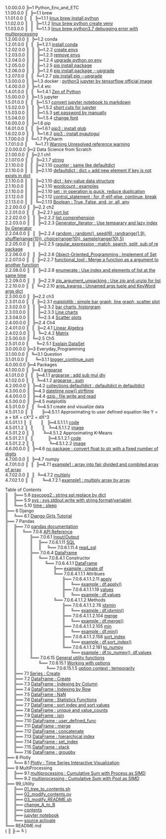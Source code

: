 1.0.00.0.0 ╠═1 Python_Env_and_ETC  
1.1.00.0.0 ║&nbsp;&nbsp;╠═1.1 brew  
1.1.01.0.0 ║&nbsp;&nbsp;║&nbsp;&nbsp;╠═1.1.1 [linux brew install python](01_Python_Env_and_ETC/01_brew/01_linux_brew_install_python.md)  
1.1.02.0.0 ║&nbsp;&nbsp;║&nbsp;&nbsp;╠═1.1.2 [linux brew python create venv](01_Python_Env_and_ETC/01_brew/02_linux_brew_python_create_env.md)  
1.1.03.0.0 ║&nbsp;&nbsp;║&nbsp;&nbsp;╚═1.1.3 [linux brew python3.7 debugging error with multiprocessing](01_Python_Env_and_ETC/01_brew/03_brew_python3.7_multiprocessing_error.md)  
1.2.00.0.0 ║&nbsp;&nbsp;╠═1.2 conda  
1.2.01.0.0 ║&nbsp;&nbsp;║&nbsp;&nbsp;╠═1.2.1 [install conda](01_Python_Env_and_ETC/02_conda/01_Install_anaconda.md)  
1.2.02.0.0 ║&nbsp;&nbsp;║&nbsp;&nbsp;╠═1.2.2 [create envs](01_Python_Env_and_ETC/02_conda/02_conda_create_envs.md)  
1.2.03.0.0 ║&nbsp;&nbsp;║&nbsp;&nbsp;╠═1.2.3 [remove envs](01_Python_Env_and_ETC/02_conda/03_conda_remove_envs.md)  
1.2.04.0.0 ║&nbsp;&nbsp;║&nbsp;&nbsp;╠═1.2.4 [upgrade python on env](01_Python_Env_and_ETC/02_conda/04_coda_env_upgrade_python.md)  
1.2.05.0.0 ║&nbsp;&nbsp;║&nbsp;&nbsp;╠═1.2.5 [pip install package](01_Python_Env_and_ETC/02_conda/05_pip_install_package.md)  
1.2.06.0.0 ║&nbsp;&nbsp;║&nbsp;&nbsp;╠═1.2.6 [pip install package --upgrade](01_Python_Env_and_ETC/02_conda/06_pip_install_package_upgrade.md)  
1.2.07.0.0 ║&nbsp;&nbsp;║&nbsp;&nbsp;╚═1.2.7 [pip install pip --upgrade](01_Python_Env_and_ETC/02_conda/07_pip_upgrade.md)  
1.3.00.0.0 ║&nbsp;&nbsp;╠═1.3 docker : [python3 jupyter by tensorflow official image](01_Python_Env_and_ETC/03_docker/tensorflow_image.md)  
1.4.00.0.0 ║&nbsp;&nbsp;╠═1.4 etc  
1.4.01.0.0 ║&nbsp;&nbsp;║&nbsp;&nbsp;╚═1.4.1 [Zen of Python](01_Python_Env_and_ETC/04_etc/02_Zen_of_Python_English_Korean.md)  
1.5.00.0.0 ║&nbsp;&nbsp;╠═1.5 jupyter  
1.5.01.0.0 ║&nbsp;&nbsp;║&nbsp;&nbsp;╠═1.5.1 [convert jupyter notebook to markdown](01_Python_Env_and_ETC/05_jupyter/01_convert_jupyter_notebook_to_markdown.md)  
1.5.02.0.0 ║&nbsp;&nbsp;║&nbsp;&nbsp;╠═1.5.2 [short cuts for jupyter](01_Python_Env_and_ETC/05_jupyter/02_Jupyter_notebook_shortcuts.md)  
1.5.03.0.0 ║&nbsp;&nbsp;║&nbsp;&nbsp;╠═1.5.3 [set password by manually](01_Python_Env_and_ETC/05_jupyter/03_jupyter_notebook_passwd.md)  
1.5.04.0.0 ║&nbsp;&nbsp;║&nbsp;&nbsp;╚═1.5.4 [change font](01_Python_Env_and_ETC/05_jupyter/04_change_font.md)  
1.6.00.0.0 ║&nbsp;&nbsp;╠═1.6 pip  
1.6.01.0.0 ║&nbsp;&nbsp;║&nbsp;&nbsp;╠═1.6.1 [pip3 : install glob](01_Python_Env_and_ETC/06_pip/01_pip3_install_glob3.md)  
1.6.02.0.0 ║&nbsp;&nbsp;║&nbsp;&nbsp;╚═1.6.2 [pip3 : install pyautogui](01_Python_Env_and_ETC/06_pip/02_pip3_install_pyautogui_python3_xlib.md)  
1.7.00.0.0 ║&nbsp;&nbsp;╚═1.7 PyCharm  
1.7.01.0.0 ║&nbsp;&nbsp;&nbsp;&nbsp;&nbsp;&nbsp;╚═1.7.1 [Warning Unresolved reference warning](01_Python_Env_and_ETC/07_PyCharm/01_unresolved_reference_warning.md)  
2.0.00.0.0 ╠═2 Data Science from Scratch  
2.1.00.0.0 ║&nbsp;&nbsp;╠═2.1 ch1  
2.1.07.0.0 ║&nbsp;&nbsp;║&nbsp;&nbsp;╠═2.1.7 [string](02_Data_Science_from_Scratch/02_Ch/02.01.07_string.md)  
2.1.10.0.0 ║&nbsp;&nbsp;║&nbsp;&nbsp;╠═2.1.10 [counter : same like defaultdict](02_Data_Science_from_Scratch/02_Ch/02.01.10_Counter.md)  
2.1.10.0.0 ║&nbsp;&nbsp;║&nbsp;&nbsp;╠═2.1.10 [defaultdict : dict + add new element if key is not exists in dict](02_Data_Science_from_Scratch/02_Ch/02.01.10_defaultdict.md)  
2.1.10.0.0 ║&nbsp;&nbsp;║&nbsp;&nbsp;╠═2.1.10 [dict : key-value data structure](02_Data_Science_from_Scratch/02_Ch/02.01.10_dict.md)  
2.1.10.0.0 ║&nbsp;&nbsp;║&nbsp;&nbsp;╠═2.1.10 [wordcount : examples](02_Data_Science_from_Scratch/02_Ch/02.01.10_wordcount_examples.md)  
2.1.10.0.0 ║&nbsp;&nbsp;║&nbsp;&nbsp;╠═2.1.10 [set : in operation is quick, reduce duplication](02_Data_Science_from_Scratch/02_Ch/02.01.11_set.md)  
2.1.12.0.0 ║&nbsp;&nbsp;║&nbsp;&nbsp;╠═2.1.12 [control_statement : for, if-elif-else, continue, break](02_Data_Science_from_Scratch/02_Ch/02.01.12_control_statement.md)  
2.1.13.0.0 ║&nbsp;&nbsp;║&nbsp;&nbsp;╚═2.1.13 [Boolean : True, False, and, or, all, any](02_Data_Science_from_Scratch/02_Ch/02.01.13_Boolean.md)  
2.2.00.0.0 ║&nbsp;&nbsp;╠═2.2 ch2  
2.2.01.0.0 ║&nbsp;&nbsp;║&nbsp;&nbsp;╠═2.2.1 [sort list](02_Data_Science_from_Scratch/02_Ch/02.02.01_sort.md)  
2.2.02.0.0 ║&nbsp;&nbsp;║&nbsp;&nbsp;╠═2.2.2 [list comprehension](02_Data_Science_from_Scratch/02_Ch/02.02.02_list_comprehension.md)  
2.2.03.0.0 ║&nbsp;&nbsp;║&nbsp;&nbsp;╠═2.2.3 [Generator_Iterator : Use temparary and lazy index by Generator](02_Data_Science_from_Scratch/02_Ch/02.02.03_Generator_Iterator.md)  
2.2.04.0.0 ║&nbsp;&nbsp;║&nbsp;&nbsp;╠═2.2.4 [random : random(), seed(9), randrange(1,9), shuffle(range(10)), choice(range(10)), sample(range(10),5)](02_Data_Science_from_Scratch/02_Ch/02.02.04_random_numbers.md)  
2.2.05.0.0 ║&nbsp;&nbsp;║&nbsp;&nbsp;╠═2.2.5 [ragular_expression : match, search, split, sub of re package](02_Data_Science_from_Scratch/02_Ch/02.02.05_regular_expression.md)  
2.2.06.0.0 ║&nbsp;&nbsp;║&nbsp;&nbsp;╠═2.2.6 [Object-Oriented_Programming : Implement of Set](02_Data_Science_from_Scratch/02_Ch/02.02.06_object-oriented_programming.md)  
2.2.07.0.0 ║&nbsp;&nbsp;║&nbsp;&nbsp;╠═2.2.7 [functional_tool : Merge a function as a argument to another function](02_Data_Science_from_Scratch/02_Ch/02.02.07_functional_tool.md)  
2.2.08.0.0 ║&nbsp;&nbsp;║&nbsp;&nbsp;╠═2.2.8 [enumerate : Use index and elements of list at the same time](02_Data_Science_from_Scratch/02_Ch/02.02.08_enumerate.md)  
2.2.09.0.0 ║&nbsp;&nbsp;║&nbsp;&nbsp;╠═2.2.9 [zip_argument_unpacking : Use zip and unzip for list](02_Data_Science_from_Scratch/02_Ch/02.02.09_zip_argument_unpacking.ipynb)  
2.2.10.0.0 ║&nbsp;&nbsp;║&nbsp;&nbsp;╚═2.2.10 [args_kwargs : Unnamed args tuple and KeyWord args dict](02_Data_Science_from_Scratch/02_Ch/02.02.10_args_kwargs.ipynb)  
2.3.00.0.0 ║&nbsp;&nbsp;╠═2.2 ch3  
2.3.01.0.0 ║&nbsp;&nbsp;║&nbsp;&nbsp;╠═2.3.1 [matplotlib : simple bar graph, line graph, scatter plot](02_Data_Science_from_Scratch/03_Ch/03.01_matplotlib.ipynb)  
2.3.02.0.0 ║&nbsp;&nbsp;║&nbsp;&nbsp;╠═2.3.2 [bar charts, historgram](02_Data_Science_from_Scratch/03_Ch/03.02_bar_charts.ipynb)  
2.3.03.0.0 ║&nbsp;&nbsp;║&nbsp;&nbsp;╠═2.3.3 [Line charts](02_Data_Science_from_Scratch/03_Ch/03.03_line_charts.ipynb)  
2.3.04.0.0 ║&nbsp;&nbsp;║&nbsp;&nbsp;╚═2.3.4 [Scatter plots](02_Data_Science_from_Scratch/03_Ch/03.04_scatter_plots.ipynb)  
2.4.00.0.0 ║&nbsp;&nbsp;╠═2.4 Ch4  
2.4.01.0.0 ║&nbsp;&nbsp;║&nbsp;&nbsp;╠═2.4.1 [Linear Algebra](02_Data_Science_from_Scratch/04_Ch/04.01_Linear_Algebra.ipynb)  
2.4.02.0.0 ║&nbsp;&nbsp;║&nbsp;&nbsp;╚═2.4.2 [Matrix](02_Data_Science_from_Scratch/04_Ch/04.02_Matrix.ipynb)  
2.5.00.0.0 ║&nbsp;&nbsp;╚═2.5 Ch5  
2.5.01.0.0 ║&nbsp;&nbsp;&nbsp;&nbsp;&nbsp;&nbsp;╚═2.5.1 [Explain DataSet](02_Data_Science_from_Scratch/05_Ch/05.01_Explain_DataSet.ipynb)  
3.0.00.0.0 ╠═3 Everyday_Programming  
3.1.00.0.0 ║&nbsp;&nbsp;╚═3.1 Question  
3.1.01.0.0 ║&nbsp;&nbsp;&nbsp;&nbsp;&nbsp;&nbsp;╚═3.1.1 [bigger_continue_sum](03_Everyday_Programming/01_Q/bigger_continue_sum.py)  
4.0.00.0.0 ╠═4 Packages  
4.1.00.0.0 ║&nbsp;&nbsp;╠═4.1 [argparse](https://docs.python.org/ko/3/howto/argparse.html)  
4.1.01.0.0 ║&nbsp;&nbsp;║&nbsp;&nbsp;╠═4.1.1 [argparse : add sub mul div](04_packages/01_argparse/calculation.py)  
4.1.02.0.0 ║&nbsp;&nbsp;║&nbsp;&nbsp;╚═4.1.2 [argparse : sum](04_packages/01_argparse/sum.py)  
4.2.00.0.0 ║&nbsp;&nbsp;╠═4.2 [collections defaultdict : defaultdict in defaultdict](04_packages/02_collections/01_defaultdict/01_dictionary_in_dictionary.py)  
4.3.00.0.0 ║&nbsp;&nbsp;╠═4.3 [datetime now() strftime](04_packages/03_datetime/01_datetime_now_strftime.py)  
4.4.00.0.0 ║&nbsp;&nbsp;╠═4.4 [gzip : file write and read](04_packages/04_gzip/01_gzip_write_read.py)  
4.5.00.0.0 ║&nbsp;&nbsp;╠═4.5 matplotlib  
4.5.01.0.0 ║&nbsp;&nbsp;║&nbsp;&nbsp;╚═4.5.1 create and visualize data  
4.5.01.1.0 ║&nbsp;&nbsp;║&nbsp;&nbsp;&nbsp;&nbsp;&nbsp;&nbsp;&nbsp;╠═4.5.1.1 Approximating to user defined equation like Y = a + bX + cX^2 + dX^3  
4.5.01.1.1 ║&nbsp;&nbsp;║&nbsp;&nbsp;&nbsp;&nbsp;&nbsp;&nbsp;&nbsp;║&nbsp;&nbsp;&nbsp;╠═4.5.1.1.1 [code](04_packages/05_matplotlib/01_create_and_visualize_data/01_Approximating_to_user_defiend_equation/01_approximating_to_user_defined_equation.py)  
4.5.01.1.2 ║&nbsp;&nbsp;║&nbsp;&nbsp;&nbsp;&nbsp;&nbsp;&nbsp;&nbsp;║&nbsp;&nbsp;&nbsp;╚═4.5.1.1.2 [image](04_packages/05_matplotlib/01_create_and_visualize_data/01_Approximating_to_user_defiend_equation/02_user_defined_equation_scatter_plot.png)  
4.5.01.2.0 ║&nbsp;&nbsp;║&nbsp;&nbsp;&nbsp;&nbsp;&nbsp;&nbsp;&nbsp;╚═4.5.1.2 Approximating K-Means  
4.5.01.2.1 ║&nbsp;&nbsp;║&nbsp;&nbsp;&nbsp;&nbsp;&nbsp;&nbsp;&nbsp;&nbsp;&nbsp;&nbsp;&nbsp;&nbsp;╠═4.5.1.2.1 [code](04_packages/05_matplotlib/01_create_and_visualize_data/02_Approximating_to_kmeans/01_approximating_to_kmeans.py)  
4.5.01.2.2 ║&nbsp;&nbsp;║&nbsp;&nbsp;&nbsp;&nbsp;&nbsp;&nbsp;&nbsp;&nbsp;&nbsp;&nbsp;&nbsp;&nbsp;╚═4.5.1.2.2 [image](04_packages/05_matplotlib/01_create_and_visualize_data/02_Approximating_to_kmeans/02_kmean_scatter_plot.png)  
4.6.00.0.0 ║&nbsp;&nbsp;╠═4.6 [no package : convert float to str with a fixed number of digits](04_packages/06_no_package/01_float_to_str_with_a_fixed_number_of_digits.ipynb)  
4.7.00.0.0 ║&nbsp;&nbsp;╠═4.7 numpy  
4.7.01.0.0 ║&nbsp;&nbsp;║&nbsp;&nbsp;╠═4.7.1 [example1 : array into fair divided and combiled array of array](04_packages/07_numpy/00_example/01_array_into_fair_divided_list_of_arrays.md)  
4.7.02.0.0 ║&nbsp;&nbsp;║&nbsp;&nbsp;╚═4.7.2 [multiply](https://docs.scipy.org/doc/numpy/reference/generated/numpy.multiply.html)  
4.7.02.1.0 ║&nbsp;&nbsp;║&nbsp;&nbsp;&nbsp;&nbsp;&nbsp;&nbsp;&nbsp;╚═4.7.2.1 [example1 : multiply array by array](04_packages/07_numpy/01_multiply/01_multiply_array_by_array.md)  

Table of Contents  
║&ensp;&ensp;&nbsp;╠══ 5.8 [psycopg2 : string sql replace by dict](04_packages/08_psycopg2/01_replace_string_with_dictionary.py)  
║&ensp;&ensp;&nbsp;╠══ 5.9 [sys : sys.stdout.write with string.format(variable)](04_packages/09_sys/01_sys_stdout_write_with_string_format.py)  
║&ensp;&ensp;&nbsp;╚══ 5.10 [time : sleep](04_packages/10_time/01_sleep.md)  
╠══ 6 Django  
║&ensp;&ensp;&nbsp;╚══ 6.1 [Django Girls Tutorial](06_Django/01_Django_Girls_Tutorial/memo.md)  
╠══ 7 Pandas  
║&ensp;&ensp;&nbsp;╠══ 7.0 [pandas documentation](https://pandas.pydata.org/pandas-docs/stable/index.html)  
║&ensp;&ensp;&nbsp;║&ensp;&ensp;&nbsp;╚══ 7.0.6 [API Reference](https://pandas.pydata.org/pandas-docs/stable/reference/index.html)  
║&ensp;&ensp;&nbsp;║&ensp;&ensp;&ensp;&ensp;&ensp;&ensp;╠══ 7.0.6.1 [Input/Output](https://pandas.pydata.org/pandas-docs/stable/reference/io.html#)  
║&ensp;&ensp;&nbsp;║&ensp;&ensp;&ensp;&ensp;&ensp;&ensp;║&ensp;&ensp;&nbsp;╠══ 7.0.6.1.11 [SQL](https://pandas.pydata.org/pandas-docs/stable/reference/io.html#sql)  
║&ensp;&ensp;&nbsp;║&ensp;&ensp;&ensp;&ensp;&ensp;&ensp;║&ensp;&ensp;&nbsp;║&ensp;&ensp;&nbsp;╚══ 7.0.6.1.11.4 [read_sql](07_Pandas/00_documentation/06_API_Reference/01_Input_Output/11_SQL/04_read_sql.md)  
║&ensp;&ensp;&nbsp;║&ensp;&ensp;&ensp;&ensp;&ensp;&ensp;╠══ 7.0.6.4 [DataFrame](https://pandas.pydata.org/pandas-docs/stable/reference/frame.html)  
║&ensp;&ensp;&nbsp;║&ensp;&ensp;&ensp;&ensp;&ensp;&ensp;║&ensp;&ensp;&nbsp;╚══ 7.0.6.4.1 Constructor   
║&ensp;&ensp;&nbsp;║&ensp;&ensp;&ensp;&ensp;&ensp;&ensp;║&ensp;&ensp;&nbsp;&ensp;&ensp;&ensp;╚══ 7.0.6.4.1.1 [DataFrame](https://pandas.pydata.org/pandas-docs/stable/reference/api/pandas.DataFrame.html#pandas.DataFrame)  
║&ensp;&ensp;&nbsp;║&ensp;&ensp;&ensp;&ensp;&ensp;&ensp;║&ensp;&ensp;&nbsp;&ensp;&ensp;&ensp;&ensp;&ensp;&emsp;╠══ [example : create df](07_Pandas/00_documentation/06_API_Reference/04_DataFrame/01_Constructor/01_DataFrame/00_DataFrame.md)  
║&ensp;&ensp;&nbsp;║&ensp;&ensp;&ensp;&ensp;&ensp;&ensp;║&ensp;&ensp;&nbsp;&ensp;&ensp;&ensp;&ensp;&ensp;&emsp;╚══ 7.0.6.4.1.1.1 Attribues  
║&ensp;&ensp;&nbsp;║&ensp;&ensp;&ensp;&ensp;&ensp;&ensp;║&ensp;&ensp;&nbsp;&ensp;&ensp;&ensp;&ensp;&ensp;&emsp;&ensp;&ensp;&emsp;╠══ 7.0.6.4.1.1.2.11 [apply](https://pandas.pydata.org/pandas-docs/stable/reference/api/pandas.DataFrame.apply.html#pandas.DataFrame.apply)  
║&ensp;&ensp;&nbsp;║&ensp;&ensp;&ensp;&ensp;&ensp;&ensp;║&ensp;&ensp;&nbsp;&ensp;&ensp;&ensp;&ensp;&ensp;&emsp;&ensp;&ensp;&emsp;║&ensp;&ensp;&nbsp;╚══ [example : df.apply()](07_Pandas/00_documentation/06_API_Reference/04_DataFrame/01_Constructor/01_DataFrame/02_Methods/011_apply/01_df.apply.ipynb)  
║&ensp;&ensp;&nbsp;║&ensp;&ensp;&ensp;&ensp;&ensp;&ensp;║&ensp;&ensp;&nbsp;&ensp;&ensp;&ensp;&ensp;&ensp;&emsp;&ensp;&ensp;&emsp;╠══ 7.0.6.4.1.1.1.19 [values](https://pandas.pydata.org/pandas-docs/stable/reference/api/pandas.DataFrame.values.html#pandas.DataFrame.values)  
║&ensp;&ensp;&nbsp;║&ensp;&ensp;&ensp;&ensp;&ensp;&ensp;║&ensp;&ensp;&nbsp;&ensp;&ensp;&ensp;&ensp;&ensp;&emsp;&ensp;&ensp;&emsp;║&ensp;&ensp;&nbsp;╚══ [example : df.values](07_Pandas/00_documentation/06_API_Reference/04_DataFrame/01_Constructor/01_DataFrame/01_Attributes/03_DataFrame.values.md)  
║&ensp;&ensp;&nbsp;║&ensp;&ensp;&ensp;&ensp;&ensp;&ensp;║&ensp;&ensp;&nbsp;&ensp;&ensp;&ensp;&ensp;&ensp;&emsp;╚══ 7.0.6.4.1.1.2 Methods  
║&ensp;&ensp;&nbsp;║&ensp;&ensp;&ensp;&ensp;&ensp;&ensp;║&ensp;&ensp;&nbsp;&ensp;&ensp;&ensp;&ensp;&ensp;&emsp;&ensp;&ensp;&emsp;╠══ 7.0.6.4.1.1.2.76 [idxmin](https://pandas.pydata.org/pandas-docs/stable/reference/api/pandas.DataFrame.idxmin.html#pandas.DataFrame.idxmin)  
║&ensp;&ensp;&nbsp;║&ensp;&ensp;&ensp;&ensp;&ensp;&ensp;║&ensp;&ensp;&nbsp;&ensp;&ensp;&ensp;&ensp;&ensp;&emsp;&ensp;&ensp;&emsp;║&ensp;&ensp;&nbsp;╚══ [example : df.idxmin()](07_Pandas/00_documentation/06_API_Reference/04_DataFrame/01_Constructor/01_DataFrame/02_Methods/076_idxmin/01_df.idxmin.ipynb)  
║&ensp;&ensp;&nbsp;║&ensp;&ensp;&ensp;&ensp;&ensp;&ensp;║&ensp;&ensp;&nbsp;&ensp;&ensp;&ensp;&ensp;&ensp;&emsp;&ensp;&ensp;&emsp;╠══ 7.0.6.4.1.1.2.104 [merge](https://pandas.pydata.org/pandas-docs/stable/reference/api/pandas.DataFrame.merge.html#pandas.DataFrame.merge)  
║&ensp;&ensp;&nbsp;║&ensp;&ensp;&ensp;&ensp;&ensp;&ensp;║&ensp;&ensp;&nbsp;&ensp;&ensp;&ensp;&ensp;&ensp;&emsp;&ensp;&ensp;&emsp;║&ensp;&ensp;&nbsp;╚══ [example : df.merge()](07_Pandas/00_documentation/06_API_Reference/04_DataFrame/01_Constructor/01_DataFrame/02_Methods/104_merge/01_df.merge.ipynb)  
║&ensp;&ensp;&nbsp;║&ensp;&ensp;&ensp;&ensp;&ensp;&ensp;║&ensp;&ensp;&nbsp;&ensp;&ensp;&ensp;&ensp;&ensp;&emsp;&ensp;&ensp;&emsp;╠══ 7.0.6.4.1.1.2.105 [min](https://pandas.pydata.org/pandas-docs/stable/reference/api/pandas.DataFrame.min.html#pandas.DataFrame.min)  
║&ensp;&ensp;&nbsp;║&ensp;&ensp;&ensp;&ensp;&ensp;&ensp;║&ensp;&ensp;&nbsp;&ensp;&ensp;&ensp;&ensp;&ensp;&emsp;&ensp;&ensp;&emsp;║&ensp;&ensp;&nbsp;╚══ [example : df.min()](07_Pandas/00_documentation/06_API_Reference/04_DataFrame/01_Constructor/01_DataFrame/02_Methods/105_min/01_df.min.ipynb)  
║&ensp;&ensp;&nbsp;║&ensp;&ensp;&ensp;&ensp;&ensp;&ensp;║&ensp;&ensp;&nbsp;&ensp;&ensp;&ensp;&ensp;&ensp;&emsp;&ensp;&ensp;&emsp;╠══ 7.0.6.4.1.1.2.158 [sort_index](https://pandas.pydata.org/pandas-docs/stable/reference/api/pandas.DataFrame.sort_index.html#pandas.DataFrame.sort_index)  
║&ensp;&ensp;&nbsp;║&ensp;&ensp;&ensp;&ensp;&ensp;&ensp;║&ensp;&ensp;&nbsp;&ensp;&ensp;&ensp;&ensp;&ensp;&emsp;&ensp;&ensp;&emsp;║&ensp;&ensp;&nbsp;╚══ [example : df.sort_index()](07_Pandas/00_documentation/06_API_Reference/04_DataFrame/01_Constructor/01_DataFrame/02_Methods/158_sort_idx/01_df.sort_index.ipynb)  
║&ensp;&ensp;&nbsp;║&ensp;&ensp;&ensp;&ensp;&ensp;&ensp;║&ensp;&ensp;&nbsp;&ensp;&ensp;&ensp;&ensp;&ensp;&emsp;&ensp;&ensp;&emsp;╚══ 7.0.6.4.1.1.2.181 [to_numpy](https://pandas.pydata.org/pandas-docs/stable/reference/api/pandas.DataFrame.to_numpy.html#pandas.DataFrame.to_numpy)  
║&ensp;&ensp;&nbsp;║&ensp;&ensp;&ensp;&ensp;&ensp;&ensp;║&ensp;&ensp;&nbsp;&ensp;&ensp;&ensp;&ensp;&ensp;&emsp;&ensp;&ensp;&emsp;&ensp;&ensp;&emsp;╚══ [example : df.to_numpy(), df.values](07_Pandas/00_documentation/06_API_Reference/04_DataFrame/01_Constructor/01_DataFrame/02_Methods/181_to_numpy/01_df.to_numpy.md)  
║&ensp;&ensp;&nbsp;║&ensp;&ensp;&ensp;&ensp;&ensp;&ensp;╚══ 7.0.6.15 [General utility functions](https://pandas.pydata.org/pandas-docs/stable/reference/general_utility_functions.html)  
║&ensp;&ensp;&nbsp;║&ensp;&ensp;&ensp;&ensp;&ensp;&ensp;&ensp;&ensp;&emsp;╚══ 7.0.6.15.1 [Working with options](https://pandas.pydata.org/pandas-docs/stable/reference/general_utility_functions.html#working-with-options)  
║&ensp;&ensp;&nbsp;║&ensp;&ensp;&ensp;&ensp;&ensp;&ensp;&ensp;&ensp;&ensp;&ensp;&ensp;&ensp;&ensp;&nbsp;╚══ 7.0.6.15.1.5 [option context : temporarily](07_Pandas/00_documentation/06_API_Reference/15_General_utility_functions/01_Working_with_options/05_option_context.md)  
║&ensp;&ensp;&nbsp;╠══ 7.1 [Series : Create](07_Pandas/01_Tutorial/01_Series_Create.ipynb)  
║&ensp;&ensp;&nbsp;╠══ 7.2 [DataFrame : Create](07_Pandas/01_Tutorial/02_DataFrame_Create.ipynb)  
║&ensp;&ensp;&nbsp;╠══ 7.3 [DataFrame : Indexing by Column](07_Pandas/01_Tutorial/03_DataFrame_Indexing_by_column.ipynb)  
║&ensp;&ensp;&nbsp;╠══ 7.4 [DataFrame : Indexing by Row](07_Pandas/01_Tutorial/04_DataFrame_Indexing_by_row.ipynb)  
║&ensp;&ensp;&nbsp;╠══ 7.5 [DataFrame : NaN](07_Pandas/01_Tutorial/05_DataFrame_NaN.ipynb)  
║&ensp;&ensp;&nbsp;╠══ 7.6 [DataFrame : Statistics Functions](07_Pandas/01_Tutorial/06_DataFrame_statistics_function.ipynb)  
║&ensp;&ensp;&nbsp;╠══ 7.7 [DataFrame : sort index and sort values](07_Pandas/01_Tutorial/07_DataFrame_sort_index_and_sort_values.ipynb)  
║&ensp;&ensp;&nbsp;╠══ 7.8 [DataFrame : unique and value_counts](07_Pandas/01_Tutorial/08_unique_value_counts.ipynb)  
║&ensp;&ensp;&nbsp;╠══ 7.9 [DataFrame : isin](07_Pandas/01_Tutorial/09_isin.ipynb)  
║&ensp;&ensp;&nbsp;╠══ 7.10 [DataFrame : user_defined_func](07_Pandas/01_Tutorial/10_user_defined_func.ipynb)  
║&ensp;&ensp;&nbsp;╠══ 7.11 [DataFrame : merge](07_Pandas/01_Tutorial/11_df_merge.ipynb)  
║&ensp;&ensp;&nbsp;╠══ 7.12 [DataFrame : concatenate](07_Pandas/01_Tutorial/12_df_concatenate.ipynb)  
║&ensp;&ensp;&nbsp;╠══ 7.13 [DataFrame : hierarchical index](07_Pandas/01_Tutorial/13_df_hierarchical_index.ipynb)  
║&ensp;&ensp;&nbsp;╠══ 7.14 [DataFrame : set_index](07_Pandas/01_Tutorial/14_df_set_index.ipynb)  
║&ensp;&ensp;&nbsp;╠══ 7.15 [DataFrame : stack](07_Pandas/01_Tutorial/15_df_stack.ipynb)  
║&ensp;&ensp;&nbsp;╚══ 7.16 [DataFrame : groupby](07_Pandas/01_Tutorial/17_series_df_groupby.ipynb)  
╠══ 8 Plotly  
║&ensp;&ensp;&nbsp;╚══ 8.1 [Plotly : Time Series Interactive Visualization](08_Plotly/01_plotly-time-series.ipynb)  
╠══ 9 MultiProcessing  
║&ensp;&ensp;&nbsp;╠══ 9.1 [multiprocessing : Cumulative Sum with Process as SIMD](09_MultiProcessing/01_cumsum_SIMD_multiprocessing_Process.ipynb)  
║&ensp;&ensp;&nbsp;╚══ 9.2 [multiprocessing : Cumulative Sum with Pool as SIMD](09_MultiProcessing/02_cumsum_SIMD_multiprocessing_Pool.ipynb)  
╠══ 99_Utility  
║&ensp;&ensp;&nbsp;╠══ [01_tree_to_contents.sh](99_Utility/01_tree_to_contents.sh)  
║&ensp;&ensp;&nbsp;╠══ [02_modify_contents.py](99_Utility/02_modify_contents.py)  
║&ensp;&ensp;&nbsp;╠══ [03_modify_README.sh](99_Utility/03_modify_number_of_file_on_README.sh)  
║&ensp;&ensp;&nbsp;╠══ [change_A_to_B](99_Utility/change_A_to_B.txt)  
║&ensp;&ensp;&nbsp;╠══ [contents](99_Utility/contents.txt)  
║&ensp;&ensp;&nbsp;╠══ [jupyter notebook](99_Utility/jn_jupyter_notebook.sh)  
║&ensp;&ensp;&nbsp;╚══ [source activate](99_Utility/sa_source_activate.sh)  
╚══ README.md  
( ║ ╠ ═ ╚ )  


